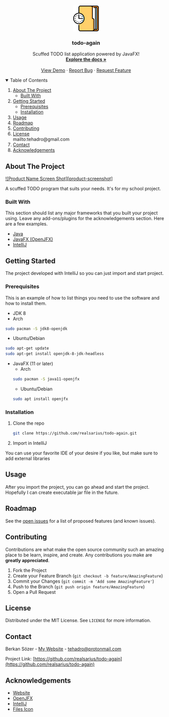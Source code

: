 
<p align="center">
  <a href="https://github.com/realsarius/todo-again">
    <img src="resources/images/files.png" alt="Logo" width="80" height="80">
  </a>

  <h3 align="center">todo-again</h3>

  <p align="center">
    Scuffed TODO list application powered by JavaFX!
    <br />
    <a href="https://docs.oracle.com/javafx/2/"><strong>Explore the docs »</strong></a>
    <br />
    <br />
    <a href="https://github.com/othneildrew/Best-README-Template">View Demo</a>
    ·
    <a href="https://github.com/realsarius/todo-again/issues">Report Bug</a>
    ·
    <a href="https://github.com/realsarius/todo-again/issues">Request Feature</a>
  </p>
</p>


<details open="open">
  <summary>Table of Contents</summary>
  <ol>
    <li>
      <a href="#about-the-project">About The Project</a>
      <ul>
        <li><a href="#built-with">Built With</a></li>
      </ul>
    </li>
    <li>
      <a href="#getting-started">Getting Started</a>
      <ul>
        <li><a href="#prerequisites">Prerequisites</a></li>
        <li><a href="#installation">Installation</a></li>
      </ul>
    </li>
    <li><a href="#usage">Usage</a></li>
    <li><a href="#roadmap">Roadmap</a></li>
    <li><a href="#contributing">Contributing</a></li>
    <li><a href="#license">License</a></li>
mailto:tehadro@gmail.com    <li><a href="#contact">Contact</a></li>
    <li><a href="#acknowledgements">Acknowledgements</a></li>
  </ol>
</details>



## About The Project

[![Product Name Screen Shot][product-screenshot]](https://example.com)

A scuffed TODO program that suits your needs. It's for my school project.

### Built With

This section should list any major frameworks that you built your project using. Leave any add-ons/plugins for the acknowledgements section. Here are a few examples.
* [Java](https://www.oracle.com/java/)
* [JavaFX (OpenJFX)](https://openjfx.io/)
* [IntelliJ](https://www.jetbrains.com/idea/)


## Getting Started

The project developed with IntelliJ so you can just import and start project.

### Prerequisites

This is an example of how to list things you need to use the software and how to install them.
* JDK 8
 * Arch
  ```sh
  sudo pacman -S jdk8-openjdk
  ```
  * Ubuntu/Debian
  ```sh
  sudo apt-get update
  sudo apt-get install openjdk-8-jdk-headless
  ```
* JavaFX (11 or later)
  * Arch
  ```sh
  sudo pacman -S java11-openjfx
  ```
  * Ubuntu/Debian
  ```sh
  sudo apt install openjfx
  ```

### Installation

1. Clone the repo
   ```sh
   git clone https://github.com/realsarius/todo-again.git
   ```
2. Import in IntelliJ

You can use your favorite IDE of your desire if you like, but make sure to add external libraries


## Usage

After you import the project, you can go ahead and start the project. Hopefully I can create executable jar file in the future.


## Roadmap

See the [open issues](https://github.com/realsarius/todo-again/issues) for a list of proposed features (and known issues).


## Contributing

Contributions are what make the open source community such an amazing place to be learn, inspire, and create. Any contributions you make are **greatly appreciated**.

1. Fork the Project
2. Create your Feature Branch (`git checkout -b feature/AmazingFeature`)
3. Commit your Changes (`git commit -m 'Add some AmazingFeature'`)
4. Push to the Branch (`git push origin feature/AmazingFeature`)
5. Open a Pull Request


## License

Distributed under the MIT License. See `LICENSE` for more information.


## Contact

Berkan Sözer - [My Website](https://realsarius.github.io/) - [tehadro@protonmail.com](mailto:tehadro@gmail.com)

Project Link: [https://github.com/realsarius/todo-again](https://github.com/realsarius/todo-again)


## Acknowledgements
* [Website](https://realsarius.github.io/)
* [OpenJFX](https://openjfx.io/)
* [IntelliJ](https://www.jetbrains.com/idea/)
* [Files Icon](https://www.flaticon.com/)
